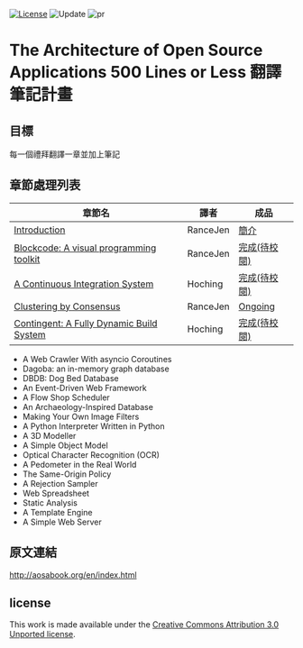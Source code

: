 [![License](https://img.shields.io/badge/license-CC3.0-blue.svg)](./LICENSE.md) ![Update](https://img.shields.io/badge/update-weekly-green.svg) ![pr](https://img.shields.io/badge/pr-welcome-yellow.svg)

# The Architecture of Open Source Applications 500 Lines or Less 翻譯筆記計畫

## 目標

每一個禮拜翻譯一章並加上筆記

## 章節處理列表
| 章節名 | 譯者 | 成品  |
|---|---|---|
|[Introduction](http://aosabook.org/en/500L/introduction.html) | RanceJen | [簡介](https://github.com/BodomMoon/500-Lines-or-Less_zh-tw/blob/master/Introduction.md) |
|[Blockcode: A visual programming toolkit](http://aosabook.org/en/500L/blockcode-a-visual-programming-toolkit.html)|RanceJen|[完成(待校閱)](https://github.com/BodomMoon/500-Lines-or-Less_zh-tw/blob/master/Blockcode-A-visual-programming-toolkit.md)|
|[A Continuous Integration System](http://aosabook.org/en/500L/a-continuous-integration-system.html)|Hoching| [完成(待校閱)](https://github.com/BodomMoon/500-Lines-or-Less_zh-tw/blob/master/A-Continuous-Integration-System.md)|
|[Clustering by Consensus](http://aosabook.org/en/500L/clustering-by-consensus.html)|RanceJen|[Ongoing](https://github.com/BodomMoon/500-Lines-or-Less_zh-tw/blob/master/Clustering-by-Consensus.md)| 
|[Contingent: A Fully Dynamic Build System](http://aosabook.org/en/500L/contingent-a-fully-dynamic-build-system.html)|Hoching| [完成(待校閱)](https://github.com/BodomMoon/500LineorLess_zh-TW/blob/master/Contingent:%20A%20Fully%20Dynamic%20Build%20System.md)|
 - A Web Crawler With asyncio Coroutines
 - Dagoba: an in-memory graph database
 - DBDB: Dog Bed Database
 - An Event-Driven Web Framework
 - A Flow Shop Scheduler
 - An Archaeology-Inspired Database
 - Making Your Own Image Filters
 - A Python Interpreter Written in Python
 - A 3D Modeller
 - A Simple Object Model
 - Optical Character Recognition (OCR)
 - A Pedometer in the Real World
 - The Same-Origin Policy
 - A Rejection Sampler
 - Web Spreadsheet
 - Static Analysis
 - A Template Engine
 - A Simple Web Server

## 原文連結
http://aosabook.org/en/index.html

## license

This work is made available under the [Creative Commons Attribution 3.0 Unported license](http://creativecommons.org/licenses/by/3.0/legalcode).
